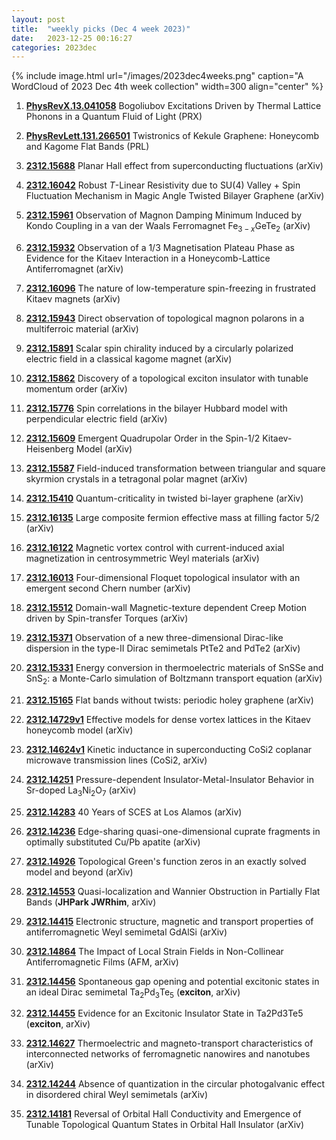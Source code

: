 ```yaml
---
layout: post
title:  "weekly picks (Dec 4 week 2023)"
date:   2023-12-25 00:16:27
categories: 2023dec
---
```



{% include image.html url="/images/2023dec4weeks.png" caption="A WordCloud of 2023 Dec 4th week collection" width=300 align="center" %}



1. **[PhysRevX.13.041058](https://link.aps.org/doi/10.1103/PhysRevX.13.041058)** Bogoliubov Excitations Driven by Thermal Lattice Phonons in a Quantum Fluid of Light (PRX)

1. **[PhysRevLett.131.266501](https://link.aps.org/doi/10.1103/PhysRevLett.131.266501)** Twistronics of Kekule Graphene: Honeycomb and Kagome Flat Bands (PRL)



1. **[2312.15688](http://arxiv.org/abs/2312.15688)** Planar Hall effect from superconducting fluctuations (arXiv)

1. **[2312.16042](http://arxiv.org/abs/2312.16042)** Robust $T$-Linear Resistivity due to SU(4) Valley + Spin Fluctuation Mechanism in Magic Angle Twisted Bilayer Graphene (arXiv)

1. **[2312.15961](http://arxiv.org/abs/2312.15961)** Observation of Magnon Damping Minimum Induced by Kondo Coupling in a van der Waals Ferromagnet Fe$_{3-x}$GeTe$_{2}$ (arXiv)

1. **[2312.15932](http://arxiv.org/abs/2312.15932)** Observation of a 1/3 Magnetisation Plateau Phase as Evidence for the Kitaev Interaction in a Honeycomb-Lattice Antiferromagnet (arXiv)

1. **[2312.16096](http://arxiv.org/abs/2312.16096)** The nature of low-temperature spin-freezing in frustrated Kitaev magnets (arXiv)

1. **[2312.15943](http://arxiv.org/abs/2312.15943)** Direct observation of topological magnon polarons in a multiferroic material (arXiv)

1. **[2312.15891](http://arxiv.org/abs/2312.15891)** Scalar spin chirality induced by a circularly polarized electric field in a classical kagome magnet (arXiv)

1. **[2312.15862](http://arxiv.org/abs/2312.15862)** Discovery of a topological exciton insulator with tunable momentum order (arXiv)

1. **[2312.15776](http://arxiv.org/abs/2312.15776)** Spin correlations in the bilayer Hubbard model with perpendicular electric field (arXiv)

1. **[2312.15609](http://arxiv.org/abs/2312.15609)** Emergent Quadrupolar Order in the Spin-$1/2$ Kitaev-Heisenberg Model (arXiv)

1. **[2312.15587](http://arxiv.org/abs/2312.15587)** Field-induced transformation between triangular and square skyrmion crystals in a tetragonal polar magnet (arXiv)

1. **[2312.15410](http://arxiv.org/abs/2312.15410)** Quantum-criticality in twisted bi-layer graphene (arXiv)

1. **[2312.16135](http://arxiv.org/abs/2312.16135)** Large composite fermion effective mass at filling factor 5/2 (arXiv)

1. **[2312.16122](http://arxiv.org/abs/2312.16122)** Magnetic vortex control with current-induced axial magnetization in centrosymmetric Weyl materials (arXiv)

1. **[2312.16013](http://arxiv.org/abs/2312.16013)** Four-dimensional Floquet topological insulator with an emergent second Chern number (arXiv)

1. **[2312.15512](http://arxiv.org/abs/2312.15512)** Domain-wall Magnetic-texture dependent Creep Motion driven by Spin-transfer Torques (arXiv)

1. **[2312.15371](http://arxiv.org/abs/2312.15371)** Observation of a new three-dimensional Dirac-like dispersion in the type-II Dirac semimetals PtTe2 and PdTe2 (arXiv)

1. **[2312.15331](http://arxiv.org/abs/2312.15331)** Energy conversion in thermoelectric materials of SnSSe and SnS$_2$: a Monte-Carlo simulation of Boltzmann transport equation (arXiv)

1. **[2312.15165](http://arxiv.org/abs/2312.15165)** Flat bands without twists: periodic holey graphene (arXiv)











1. **[2312.14729v1](https://arxiv.org/abs/2312.14729v1)** Effective models for dense vortex lattices in the Kitaev honeycomb model (arXiv)

1. **[2312.14624v1](https://arxiv.org/abs/2312.14624v1)** Kinetic inductance in superconducting CoSi2 coplanar microwave transmission lines (CoSi2, arXiv)

1. **[2312.14251](http://arxiv.org/abs/2312.14251)** Pressure-dependent Insulator-Metal-Insulator Behavior in Sr-doped La$_3$Ni$_2$O$_7$ (arXiv)

1. **[2312.14283](http://arxiv.org/abs/2312.14283)** 40 Years of SCES at Los Alamos (arXiv)

1. **[2312.14236](http://arxiv.org/abs/2312.14236)** Edge-sharing quasi-one-dimensional cuprate fragments in optimally substituted Cu/Pb apatite (arXiv)

1. **[2312.14926](http://arxiv.org/abs/2312.14926)** Topological Green's function zeros in an exactly solved model and beyond (arXiv)

1. **[2312.14553](http://arxiv.org/abs/2312.14553)** Quasi-localization and Wannier Obstruction in Partially Flat Bands (**JHPark JWRhim**, arXiv)

1. **[2312.14415](http://arxiv.org/abs/2312.14415)** Electronic structure, magnetic and transport properties of antiferromagnetic Weyl semimetal GdAlSi (arXiv)

1. **[2312.14864](http://arxiv.org/abs/2312.14864)** The Impact of Local Strain Fields in Non-Collinear Antiferromagnetic Films (AFM, arXiv)

1. **[2312.14456](http://arxiv.org/abs/2312.14456)** Spontaneous gap opening and potential excitonic states in an ideal Dirac semimetal Ta$_2$Pd$_3$Te$_5$ (**exciton**, arXiv)

1. **[2312.14455](http://arxiv.org/abs/2312.14455)** Evidence for an Excitonic Insulator State in Ta2Pd3Te5 (**exciton**, arXiv)

1. **[2312.14627](http://arxiv.org/abs/2312.14627)** Thermoelectric and magneto-transport characteristics of interconnected networks of ferromagnetic nanowires and nanotubes (arXiv)

1. **[2312.14244](http://arxiv.org/abs/2312.14244)** Absence of quantization in the circular photogalvanic effect in disordered chiral Weyl semimetals (arXiv)

1. **[2312.14181](http://arxiv.org/abs/2312.14181)** Reversal of Orbital Hall Conductivity and Emergence of Tunable Topological Quantum States in Orbital Hall Insulator (arXiv)



